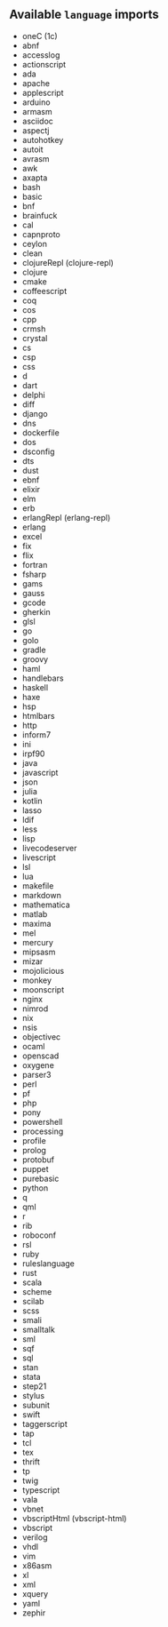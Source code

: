 ## Available `language` imports 
* oneC (1c)
* abnf
* accesslog
* actionscript
* ada
* apache
* applescript
* arduino
* armasm
* asciidoc
* aspectj
* autohotkey
* autoit
* avrasm
* awk
* axapta
* bash
* basic
* bnf
* brainfuck
* cal
* capnproto
* ceylon
* clean
* clojureRepl (clojure-repl)
* clojure
* cmake
* coffeescript
* coq
* cos
* cpp
* crmsh
* crystal
* cs
* csp
* css
* d
* dart
* delphi
* diff
* django
* dns
* dockerfile
* dos
* dsconfig
* dts
* dust
* ebnf
* elixir
* elm
* erb
* erlangRepl (erlang-repl)
* erlang
* excel
* fix
* flix
* fortran
* fsharp
* gams
* gauss
* gcode
* gherkin
* glsl
* go
* golo
* gradle
* groovy
* haml
* handlebars
* haskell
* haxe
* hsp
* htmlbars
* http
* inform7
* ini
* irpf90
* java
* javascript
* json
* julia
* kotlin
* lasso
* ldif
* less
* lisp
* livecodeserver
* livescript
* lsl
* lua
* makefile
* markdown
* mathematica
* matlab
* maxima
* mel
* mercury
* mipsasm
* mizar
* mojolicious
* monkey
* moonscript
* nginx
* nimrod
* nix
* nsis
* objectivec
* ocaml
* openscad
* oxygene
* parser3
* perl
* pf
* php
* pony
* powershell
* processing
* profile
* prolog
* protobuf
* puppet
* purebasic
* python
* q
* qml
* r
* rib
* roboconf
* rsl
* ruby
* ruleslanguage
* rust
* scala
* scheme
* scilab
* scss
* smali
* smalltalk
* sml
* sqf
* sql
* stan
* stata
* step21
* stylus
* subunit
* swift
* taggerscript
* tap
* tcl
* tex
* thrift
* tp
* twig
* typescript
* vala
* vbnet
* vbscriptHtml (vbscript-html)
* vbscript
* verilog
* vhdl
* vim
* x86asm
* xl
* xml
* xquery
* yaml
* zephir